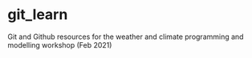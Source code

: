 # git_learn
Git and Github resources for the weather and climate programming and modelling workshop (Feb 2021)
